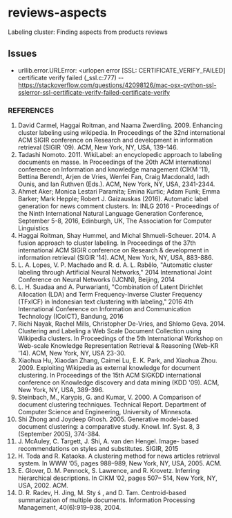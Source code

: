# reviews-aspects
Labeling cluster: Finding aspects from products reviews


## Issues

- urllib.error.URLError: <urlopen error [SSL: CERTIFICATE_VERIFY_FAILED] certificate verify failed (_ssl.c:777)
-- https://stackoverflow.com/questions/42098126/mac-osx-python-ssl-sslerror-ssl-certificate-verify-failed-certificate-verify




### REFERENCES

1. David Carmel, Haggai Roitman, and Naama Zwerdling. 2009. Enhancing cluster labeling using wikipedia. In Proceedings of the 32nd international ACM SIGIR conference on Research and development in information retrieval (SIGIR '09). ACM, New York, NY, USA, 139-146.
2. Tadashi Nomoto. 2011. WikiLabel: an encyclopedic approach to labeling documents en masse. In Proceedings of the 20th ACM international conference on Information and knowledge management (CIKM '11), Bettina Berendt, Arjen de Vries, Wenfei Fan, Craig Macdonald, Iadh Ounis, and Ian Ruthven (Eds.). ACM, New York, NY, USA, 2341-2344.
3. Ahmet Aker; Monica Lestari Paramita; Emina Kurtic; Adam Funk; Emma Barker; Mark Hepple; Robert J. Gaizauskas (2016). Automatic label generation for news comment clusters. In: INLG 2016 - Proceedings of the Ninth International Natural Language Generation Conference, September 5-8, 2016, Edinburgh, UK, The Association for Computer Linguistics
4. Haggai Roitman, Shay Hummel, and Michal Shmueli-Scheuer. 2014. A fusion approach to cluster labeling. In Proceedings of the 37th international ACM SIGIR conference on Research & development in information retrieval (SIGIR '14). ACM, New York, NY, USA, 883-886.
5. L. A. Lopes, V. P. Machado and R. d. A. L. Rabêlo, "Automatic cluster labeling through Artificial Neural Networks," 2014 International Joint Conference on Neural Networks (IJCNN), Beijing, 2014
6. L. H. Suadaa and A. Purwarianti, "Combination of Latent Dirichlet Allocation (LDA) and Term Frequency-Inverse Cluster Frequency (TFxICF) in Indonesian text clustering with labeling," 2016 4th International Conference on Information and Communication Technology (ICoICT), Bandung, 2016
7. Richi Nayak, Rachel Mills, Christopher De-Vries, and Shlomo Geva. 2014. Clustering and Labeling a Web Scale Document Collection using Wikipedia clusters. In Proceedings of the 5th International Workshop on Web-scale Knowledge Representation Retrieval & Reasoning (Web-KR '14). ACM, New York, NY, USA 23-30.
8. Xiaohua Hu, Xiaodan Zhang, Caimei Lu, E. K. Park, and Xiaohua Zhou. 2009. Exploiting Wikipedia as external knowledge for document clustering. In Proceedings of the 15th ACM SIGKDD international conference on Knowledge discovery and data mining (KDD '09). ACM, New York, NY, USA, 389-396.
9. Steinbach, M., Karypis, G. and Kumar, V. 2000. A Comparison of document clustering techniques. Technical Report. Department of Computer Science and Engineering, University of Minnesota.
10. Shi Zhong and Joydeep Ghosh. 2005. Generative model-based document clustering: a comparative study. Knowl. Inf. Syst. 8, 3 (September 2005), 374-384.
11. J. McAuley, C. Targett, J. Shi, A. van den Hengel. Image- based recommendations on styles and substitutes. SIGIR, 2015
12. H. Toda and R. Kataoka. A clustering method for news articles retrieval system. In WWW ’05, pages 988–989, New York, NY, USA, 2005. ACM.
13. E. Glover, D. M. Pennock, S. Lawrence, and R. Krovetz. Inferring hierarchical descriptions. In CIKM ’02, pages 507– 514, New York, NY, USA, 2002. ACM.
14. D. R. Radev, H. Jing, M. Sty ś , and D. Tam. Centroid-based summarization of multiple documents. Information Processing Management, 40(6):919–938, 2004.  
